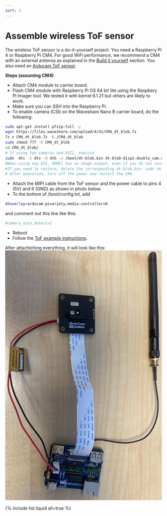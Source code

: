```yaml
---
sort: 3
---
```


# Assemble wireless ToF sensor

The wireless ToF sensor is a do-it-yourself project. You need a Raspberry Pi 4 or Raspberry Pi CM4. For good WiFi performance, we recommend a CM4 with
an external antenna as explained in the [Build it yourself](/manual/setup/build_it_yourself) section. You also need an [Arducam ToF sensor](https://www.arducam.com/time-of-flight-camera-raspberry-pi/).

**Steps (assuming CM4)**
- Attach CM4 module to carrier board.
- Flash CM4 module with Raspberry Pi OS 64 bit lite using the Raspbery Pi Imager tool. We tested it with kernel 6.1.21 but others are likely to work.
- Make sure you can SSH into the Raspberry Pi.
- To enable camera (CSI) on the Waveshare Nano B carrier board, do the following:
```bash
sudo apt-get install p7zip-full -y
wget https://files.waveshare.com/upload/4/41/CM4_dt_blob.7z
7z x CM4_dt_blob.7z -O./CM4_dt_blob
sudo chmod 777 -R CM4_dt_blob
cd CM4_dt_blob/
# If using two cameras and DSI1, execute
sudo  dtc -I dts -O dtb -o /boot/dt-blob.bin dt-blob-disp1-double_cam.dts
#When using any DSI, HDMI1 has no image output, even if you do not connect the DSI screen, as long as the corresponding file is compiled, then HDMI1 will not output.
#If you need to restore, delete the corresponding dt-blob.bin: sudo rm -rf /boot/dt-blob.bin
# After execution, turn off the power and restart the CM4.
```
- Attach the MIPI cable from the ToF sensor and the power cable to pins 4 (5V) and 6 (GND) as shown in photo below.
- To the bottom of /boot/config.txt, add
```bash
dtoverlay=arducam-pivariety,media-controller=0
```
and comment out this line like this:
```bash
#camera_auto_detect=1
```
- Reboot
- Follow the [ToF example instructions](https://github.com/MayFly-AI/picam/tree/main/python/examples/tof_camera).

After attachiching everything, it will look like this:
<img src="tof_build.jpg" alt="Tof build" height="800"/>

{% include list.liquid all=true %}
